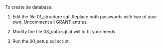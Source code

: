 To create de database:

1) Edit the file 01_structure.sql. Replace both passwords with two of your own. Uncomment all GRANT entries.

2) Modify the file 03_data.sql at will to fit your needs.

3) Run the 00_setup.sql script.
